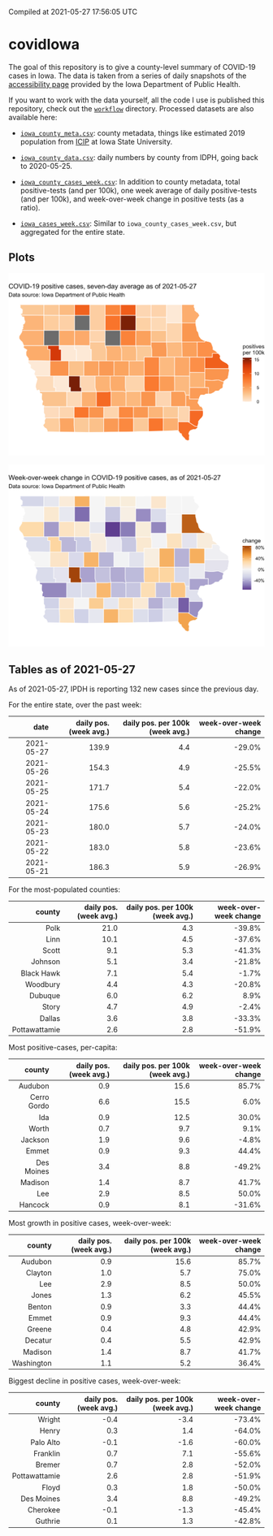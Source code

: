 Compiled at 2021-05-27 17:56:05 UTC

<!-- README.md is generated from README.Rmd. Please edit that file -->

# covidIowa

<!-- badges: start -->

<!-- badges: end -->

The goal of this repository is to give a county-level summary of
COVID-19 cases in Iowa. The data is taken from a series of daily
snapshots of the [accessibility
page](https://coronavirus.iowa.gov/pages/access) provided by the Iowa
Department of Public Health.

If you want to work with the data yourself, all the code I use is
published this repository, check out the [`workflow`](workflow)
directory. Processed datasets are also available here:

  - [`iowa_county_meta.csv`](https://raw.githubusercontent.com/ijlyttle/covidIowa/master/workflow/data/99-publish/iowa_county_meta.csv):
    county metadata, things like estimated 2019 population from
    [ICIP](https://www.icip.iastate.edu/tables/population/counties-estimates)
    at Iowa State University.

  - [`iowa_county_data.csv`](https://raw.githubusercontent.com/ijlyttle/covidIowa/master/workflow/data/99-publish/iowa_county_data.csv):
    daily numbers by county from IDPH, going back to 2020-05-25.

  - [`iowa_county_cases_week.csv`](https://raw.githubusercontent.com/ijlyttle/covidIowa/master/workflow/data/99-publish/iowa_county_data.csv):
    In addition to county metadata, total positive-tests (and per 100k),
    one week average of daily positive-tests (and per 100k), and
    week-over-week change in positive tests (as a ratio).

  - [`iowa_cases_week.csv`](https://raw.githubusercontent.com/ijlyttle/covidIowa/master/workflow/data/99-publish/iowa_cases_week.csv):
    Similar to `iowa_county_cases_week.csv`, but aggregated for the
    entire state.

## Plots

![](workflow/data/99-publish/iowa_cases.png)

![](workflow/data/99-publish/iowa_change.png)

## Tables as of 2021-05-27

As of 2021-05-27, IPDH is reporting 132 new cases since the previous
day.

For the entire state, over the past week:

|       date | daily pos. (week avg.) | daily pos. per 100k (week avg.) | week-over-week change |
| ---------: | ---------------------: | ------------------------------: | --------------------: |
| 2021-05-27 |                  139.9 |                             4.4 |               \-29.0% |
| 2021-05-26 |                  154.3 |                             4.9 |               \-25.5% |
| 2021-05-25 |                  171.7 |                             5.4 |               \-22.0% |
| 2021-05-24 |                  175.6 |                             5.6 |               \-25.2% |
| 2021-05-23 |                  180.0 |                             5.7 |               \-24.0% |
| 2021-05-22 |                  183.0 |                             5.8 |               \-23.6% |
| 2021-05-21 |                  186.3 |                             5.9 |               \-26.9% |

For the most-populated counties:

|        county | daily pos. (week avg.) | daily pos. per 100k (week avg.) | week-over-week change |
| ------------: | ---------------------: | ------------------------------: | --------------------: |
|          Polk |                   21.0 |                             4.3 |               \-39.8% |
|          Linn |                   10.1 |                             4.5 |               \-37.6% |
|         Scott |                    9.1 |                             5.3 |               \-41.3% |
|       Johnson |                    5.1 |                             3.4 |               \-21.8% |
|    Black Hawk |                    7.1 |                             5.4 |                \-1.7% |
|      Woodbury |                    4.4 |                             4.3 |               \-20.8% |
|       Dubuque |                    6.0 |                             6.2 |                  8.9% |
|         Story |                    4.7 |                             4.9 |                \-2.4% |
|        Dallas |                    3.6 |                             3.8 |               \-33.3% |
| Pottawattamie |                    2.6 |                             2.8 |               \-51.9% |

Most positive-cases, per-capita:

|      county | daily pos. (week avg.) | daily pos. per 100k (week avg.) | week-over-week change |
| ----------: | ---------------------: | ------------------------------: | --------------------: |
|     Audubon |                    0.9 |                            15.6 |                 85.7% |
| Cerro Gordo |                    6.6 |                            15.5 |                  6.0% |
|         Ida |                    0.9 |                            12.5 |                 30.0% |
|       Worth |                    0.7 |                             9.7 |                  9.1% |
|     Jackson |                    1.9 |                             9.6 |                \-4.8% |
|       Emmet |                    0.9 |                             9.3 |                 44.4% |
|  Des Moines |                    3.4 |                             8.8 |               \-49.2% |
|     Madison |                    1.4 |                             8.7 |                 41.7% |
|         Lee |                    2.9 |                             8.5 |                 50.0% |
|     Hancock |                    0.9 |                             8.1 |               \-31.6% |

Most growth in positive cases, week-over-week:

|     county | daily pos. (week avg.) | daily pos. per 100k (week avg.) | week-over-week change |
| ---------: | ---------------------: | ------------------------------: | --------------------: |
|    Audubon |                    0.9 |                            15.6 |                 85.7% |
|    Clayton |                    1.0 |                             5.7 |                 75.0% |
|        Lee |                    2.9 |                             8.5 |                 50.0% |
|      Jones |                    1.3 |                             6.2 |                 45.5% |
|     Benton |                    0.9 |                             3.3 |                 44.4% |
|      Emmet |                    0.9 |                             9.3 |                 44.4% |
|     Greene |                    0.4 |                             4.8 |                 42.9% |
|    Decatur |                    0.4 |                             5.5 |                 42.9% |
|    Madison |                    1.4 |                             8.7 |                 41.7% |
| Washington |                    1.1 |                             5.2 |                 36.4% |

Biggest decline in positive cases, week-over-week:

|        county | daily pos. (week avg.) | daily pos. per 100k (week avg.) | week-over-week change |
| ------------: | ---------------------: | ------------------------------: | --------------------: |
|        Wright |                  \-0.4 |                           \-3.4 |               \-73.4% |
|         Henry |                    0.3 |                             1.4 |               \-64.0% |
|     Palo Alto |                  \-0.1 |                           \-1.6 |               \-60.0% |
|      Franklin |                    0.7 |                             7.1 |               \-55.6% |
|        Bremer |                    0.7 |                             2.8 |               \-52.0% |
| Pottawattamie |                    2.6 |                             2.8 |               \-51.9% |
|         Floyd |                    0.3 |                             1.8 |               \-50.0% |
|    Des Moines |                    3.4 |                             8.8 |               \-49.2% |
|      Cherokee |                  \-0.1 |                           \-1.3 |               \-45.4% |
|       Guthrie |                    0.1 |                             1.3 |               \-42.8% |
